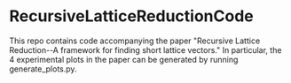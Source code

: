 # RecursiveLatticeReductionCode
This repo contains code accompanying the paper "Recursive Lattice Reduction--A framework for finding short lattice vectors."
In particular, the 4 experimental plots in the paper can be generated by running generate_plots.py.

